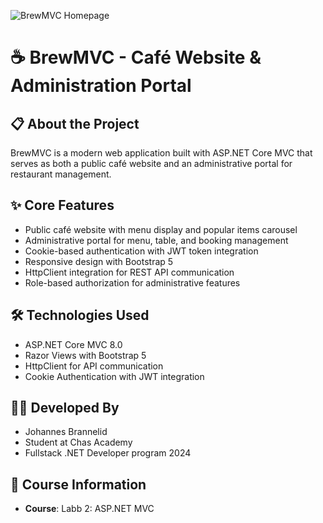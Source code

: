﻿![BrewMVC Homepage](./wwwroot/images/README_Img.png)

# ☕ BrewMVC - Café Website & Administration Portal

## 📋 About the Project
BrewMVC is a modern web application built with ASP.NET Core MVC that serves as both a public café website and an administrative portal for restaurant management.

## ✨ Core Features
- Public café website with menu display and popular items carousel
- Administrative portal for menu, table, and booking management
- Cookie-based authentication with JWT token integration
- Responsive design with Bootstrap 5
- HttpClient integration for REST API communication
- Role-based authorization for administrative features

## 🛠️ Technologies Used
- ASP.NET Core MVC 8.0
- Razor Views with Bootstrap 5
- HttpClient for API communication
- Cookie Authentication with JWT integration

## 👨‍💻 Developed By
- Johannes Brannelid
- Student at Chas Academy
- Fullstack .NET Developer program 2024

## 📅 Course Information
- **Course**: Labb 2: ASP.NET MVC